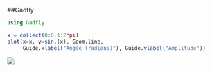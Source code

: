 ##Gadfly

````julia
using Gadfly

x = collect(0:0.1:2*pi)
plot(x=x, y=sin.(x), Geom.line,
     Guide.xlabel("Angle (radians)"), Guide.ylabel("Amplitude"))
````


![](figures/gadfly_1_1.png)

